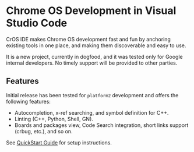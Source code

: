 # Chrome OS Development in Visual Studio Code

CrOS IDE makes Chrome OS development fast and fun by anchoring existing tools
in one place, and making them discoverable and easy to use.

It is a new project, currently in dogfood, and it was tested only for Google
internal developers. No timely support will be provided to other parties.

## Features

Initial release has been tested for `platform2` development and offers the following features:

- Autocompletion, x-ref searching, and symbol definition for C++.
- Linting (C++, Python, Shell, GN).
- Boards and packages view, Code Search integration, short links support (crbug, etc.), and so on.

See [QuickStart Guide] for setup instructions.

[quickstart guide]: https://chromium.googlesource.com/chromiumos/chromite/+/HEAD/ide_tooling/docs/quickstart.md

